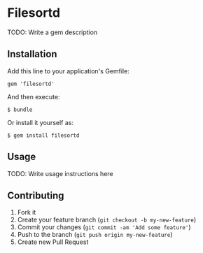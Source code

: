 # Filesortd

TODO: Write a gem description

## Installation

Add this line to your application's Gemfile:

    gem 'filesortd'

And then execute:

    $ bundle

Or install it yourself as:

    $ gem install filesortd

## Usage

TODO: Write usage instructions here

## Contributing

1. Fork it
2. Create your feature branch (`git checkout -b my-new-feature`)
3. Commit your changes (`git commit -am 'Add some feature'`)
4. Push to the branch (`git push origin my-new-feature`)
5. Create new Pull Request
